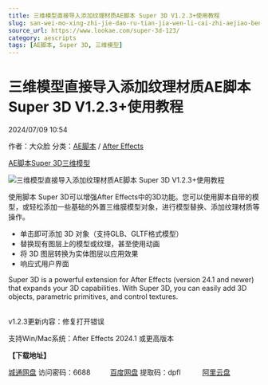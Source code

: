 ```yaml
---
title: 三维模型直接导入添加纹理材质AE脚本 Super 3D V1.2.3+使用教程
slug: san-wei-mo-xing-zhi-jie-dao-ru-tian-jia-wen-li-cai-zhi-aejiao-ben-super-3d-v1-2-3-shi-yong-jiao-cheng
source_url: https://www.lookae.com/super-3d-123/
category: aescripts
tags: [AE脚本, Super 3D, 三维模型]
---
```

# 三维模型直接导入添加纹理材质AE脚本 Super 3D V1.2.3+使用教程

2024/07/09 10:54

作者：大众脸
分类：[AE脚本](https://www.lookae.com/after-effects/aescripts/) / [After Effects](https://www.lookae.com/after-effects/)

[AE脚本](https://www.lookae.com/tag/ae%e8%84%9a%e6%9c%ac/)[Super 3D](https://www.lookae.com/tag/super-3d/)[三维模型](https://www.lookae.com/tag/%e4%b8%89%e7%bb%b4%e6%a8%a1%e5%9e%8b/)

![三维模型直接导入添加纹理材质AE脚本 Super 3D V1.2.3+使用教程](https://www.lookae.com/wp-content/uploads/2024/04/Super-3D.jpg "三维模型直接导入添加纹理材质AE脚本 Super 3D V1.2.3+使用教程-LookAE.com")

使用脚本 Super 3D可以增强After Effects中的3D功能。您可以使用脚本自带的模型，或轻松添加一些基础的外置三维膜模型对象，进行模型替换、添加纹理材质等操作。

* 单击即可添加 3D 对象（支持GLB、GLTF格式模型）
* 替换现有图层上的模型或纹理，甚至使用动画
* 将 3D 图层转换为实体图层以应用效果
* 响应式用户界面

Super 3D is a powerful extension for After Effects (version 24.1 and newer) that expands your 3D capabilities. With Super 3D, you can easily add 3D objects, parametric primitives, and control textures.  
[﻿](https://cloud.video.taobao.com/play/u/null/p/1/e/6/t/1/458021991181.mp4)

v1.2.3更新内容：修复打开错误

支持Win/Mac系统：After Effects 2024.1 或更高版本

**【下载地址】**

[城通网盘](https://url70.ctfile.com/f/2827370-1320404749-f6083a?p=4431) 访问密码：6688          [百度网盘](https://pan.baidu.com/s/1CPIihsYXqcd4zzfuKQX7wQ?pwd=dpfl) 提取码：dpfl           [阿里云盘](https://www.alipan.com/s/xwGv5NLZGFg)
